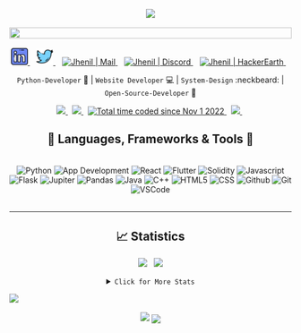 <!-- <img  align="right" src="https://media.giphy.com/media/xUOwGiewfQAm3tcIA8/giphy.gif" width="150"/>
 -->
<p align="center"> 
  <img width="60%" src="https://readme-typing-svg.herokuapp.com?font=Orbitron&size=25&color=BF91F3&background=1A1B27&center=true&vCenter=true&duration=3000&pause=300&lines=<Hello,+There!+👋>;<This+is+Jhenil+Parihar!>;<Nice+to+meet+you!>">
</p>

<img src="https://i.imgur.com/dBaSKWF.gif" height="20" width="100%">

<p align='center'>
  <a href="https://linkedin.com/in/jhenil-parihar-44051a216">
    <img height="30" src="https://raw.githubusercontent.com/8bithemant/8bithemant/master/linkedin.png?raw=true" alt="Jhenil | LinkedIN">
  </a>&nbsp;&nbsp;
  <a href="https://twitter.com/JhenilParihar">
    <img height="30" src="https://raw.githubusercontent.com/8bithemant/8bithemant/master/twitter.png?raw=true" alt="Jhenil | Twitter">
  </a>&nbsp;&nbsp;
  <a href="mailto:jhenilparihar@gmail.com">
    <img height="32" src="https://user-images.githubusercontent.com/29790345/184528214-8f168ffd-5a4c-4d30-8d6b-917568924fbb.png?raw=true" alt="Jhenil | Mail">
  </a>&nbsp;&nbsp;
  <a href="https://discord.gg/kRYeKpSs">
    <img height="33" src="https://user-images.githubusercontent.com/29790345/184599637-8ba21112-adc2-400a-8931-b071b74fb2a7.png?raw=true" alt="Jhenil | Discord" >
  </a>&nbsp;&nbsp;
  <a href="https://www.hackerearth.com/@jhenilparihar">
    <img height="33" src="https://user-images.githubusercontent.com/83356501/178090371-f0db6ab9-2764-4d48-8eeb-719685a33911.png" alt="Jhenil | HackerEarth" >
  </a>&nbsp;&nbsp;
  
  <!-- <a href="https://jhenilparihar.github.io/resume-website/">
    <img src="https://profile-counter.glitch.me/jhenilparihar/count.svg" height=32 />
  </a>  
  <a href="https://bit.ly/arup-resume">
    <img height="33" src="https://user-images.githubusercontent.com/29790345/184600207-42a1a54e-9faa-40c8-b18e-f8230d0c6d7c.png?raw=true">
  </a>&nbsp;&nbsp; -->
</p>

<div align="center">

`Python-Developer` 🐍 | `Website Developer` 💻 | `System-Design` :neckbeard: | `Open-Source-Developer` 🚀

  <p>
    <a href="https://github.com/jhenilparihar/jhenilparihar/actions/workflows/snake-grid-animation.yml">
      <img src="https://github.com/0xStryK3R/0xStryK3R/actions/workflows/snake-grid-animation.yml/badge.svg">
    </a>
    &nbsp;
    <a href="https://visitor-badge.glitch.me/#docs">
      <img src="https://visitor-badge.glitch.me/badge?page_id=jhenilparihar.jhenilparihar&right_color=orange" />
    </a>
    &nbsp;
    <a href="https://wakatime.com/@59ac8832-75f2-43ed-89d9-66c301e1283c">
      <img src="https://wakatime.com/badge/user/59ac8832-75f2-43ed-89d9-66c301e1283c.svg" alt="Total time coded since Nov 1 2022" />
    </a>
    &nbsp; 
    <a href="https://github.com/jhenilparihar/jhenilparihar/commitsR">
      <img src="https://img.shields.io/github/last-commit/jhenilparihar/jhenilparihar/main?label=Last%20updated&style=flat" />
    </a>
    &nbsp;
</div>

<h2 align="center">🔨 Languages, Frameworks & Tools 🔨</h2>
<br>
<div align="center">
    <img alt="Python" height ="36px" src="https://cdn.jsdelivr.net/gh/devicons/devicon/icons/python/python-original.svg" />
    <img alt="App Development" height ="36px" src="https://cdn.jsdelivr.net/gh/devicons/devicon/icons/android/android-original.svg" /> 
    <img alt="React" height ="36px" src="https://cdn.jsdelivr.net/gh/devicons/devicon/icons/react/react-original.svg" /> 
    <img alt="Flutter" height ="36px" src="https://cdn.jsdelivr.net/gh/devicons/devicon/icons/flutter/flutter-original.svg" /> 
    <img alt="Solidity" height ="36px" src="https://cdn.jsdelivr.net/gh/devicons/devicon/icons/solidity/solidity-original.svg" />
    <img alt="Javascript" height ="36px" src="https://cdn.jsdelivr.net/gh/devicons/devicon/icons/javascript/javascript-original.svg" />
    <img alt="Flask" height ="36px" src="https://cdn.jsdelivr.net/gh/devicons/devicon/icons/flask/flask-original.svg" /> 
    <img alt="Jupiter" height ="36px" src="https://cdn.jsdelivr.net/gh/devicons/devicon/icons/jupyter/jupyter-original.svg" />  
    <img alt="Pandas" height ="36px" src="https://cdn.jsdelivr.net/gh/devicons/devicon/icons/pandas/pandas-original.svg" />      
    <img alt="Java" height ="36px" src="https://cdn.jsdelivr.net/gh/devicons/devicon/icons/java/java-original.svg" />
    <img alt="C++" height ="36px" src="https://cdn.jsdelivr.net/gh/devicons/devicon/icons/cplusplus/cplusplus-original.svg" />
    <img alt="HTML5" height ="36px" src="https://cdn.jsdelivr.net/gh/devicons/devicon/icons/html5/html5-original.svg" />
    <img alt="CSS" height ="36px" src="https://cdn.jsdelivr.net/gh/devicons/devicon/icons/css3/css3-original.svg" />
    <img alt="Github" height ="32px" src="https://cdn.jsdelivr.net/gh/devicons/devicon/icons/github/github-original.svg" />
    <img alt="Git" height ="36px" src="https://cdn.jsdelivr.net/gh/devicons/devicon/icons/git/git-original.svg" />
    <img alt="VSCode" height ="36px" src="https://cdn.jsdelivr.net/gh/devicons/devicon/icons/vscode/vscode-original.svg" />
</div>
<br>

<!--
<span>&nbsp &nbsp &nbsp &nbsp &nbsp &nbsp  <a href="https://jhenilparihar.github.io/resume-website/"> <img src="https://dabuttonfactory.com/button.png?t=Check+Out+My+Website&f=Open+Sans-Bold&ts=18&tc=c9d1d9&hp=70&vp=12&c=10&bgt=unicolored&bgc=21262d&bs=1&bc=666" /></a></span>
<a href="https://jhenilparihar.github.io/resume-website/">Check Out My Website</a>
-->

<!--
Hi, i'm Jhenil Parihar, a passionate self-taught Junior Python developer and Web developer from india. my passion for software lies with dreaming up ideas and making them come true with elegant interfaces. I take great care in the experience, architecture, and code quality of the things I build.

<a href="#">
<img align="right" alt="GIF" src="https://cdn.dribbble.com/users/2131993/screenshots/4948736/thoughtworks-gif_dribbble.gif" width="370" height="270" />
</a>

I am also an open-source enthusiast and maintainer. I learned a lot from the open-source community and i love how collaboration and knowledge sharing happened through open-source.

<ul>
<li> 🌱 I’m currently learning Everthing 😜 </li>
<li> 💼 any freelance work? do reach, <a href="mailto:jhenilparihar@gmail.com">email</a></li>
<li> 💬 Ask me about anything, i am happy to help; </li>
<li> ⚡ Fun : Why developer use dark mode? Because light attracts bugs 😆</li>
</ul>
-->

<!--
<h4>Languages and Tools:</h4>

<code><img height="30" src="https://raw.githubusercontent.com/github/explore/80688e429a7d4ef2fca1e82350fe8e3517d3494d/topics/python/python.png"></code>
<code><img height="30" src="https://user-images.githubusercontent.com/83356501/129471430-84dafc4c-081c-4c6b-b71c-10c1eec7b8e0.png"></code>
<code><img height="30" src="https://user-images.githubusercontent.com/83356501/129471467-28ae9844-0ad9-40ca-a4fc-8adbc0799686.png"></code>
<code><img height="30" src="https://raw.githubusercontent.com/github/explore/80688e429a7d4ef2fca1e82350fe8e3517d3494d/topics/javascript/javascript.png"></code>
<code><img height="30" src="https://user-images.githubusercontent.com/83356501/134815830-9cfaa88d-240c-4617-a266-6e50a7792a97.png"></code>
<code><img height="30" src="https://user-images.githubusercontent.com/83356501/129472515-1dff23a2-06ba-40c9-a0fa-3e08d42a8f09.png"></code>
<code><img height="30" src="https://user-images.githubusercontent.com/83356501/129472755-f48047f1-7d3f-40a2-9db8-0472bd8d4ec5.png"></code>
<code><img height="30" src="https://user-images.githubusercontent.com/83356501/129473343-d1e34adb-a530-4e88-9076-e6c8ca9d5fae.png"></code>
<code><img height="30" src="https://user-images.githubusercontent.com/83356501/134815738-ebaca0c6-29f3-481f-910a-0dd7dcaf27a3.png"></code>

-->

<!--
If you like what i do, maybe consider buying me a coffee <br> 🥺👉👈
<br><br>
<a href="https://www.buymeacoffee.com/jhenilparihar" target="_blank"><img src="https://cdn.buymeacoffee.com/buttons/v2/default-red.png" alt="Buy Me A Coffee" width="150" ></a>
<br>
-->

<hr>

<h2 align="center"> 📈 Statistics </h2>
<p align="center">
  <img width="40%" src="https://github-readme-stats.vercel.app/api?username=jhenilparihar&show_icons=true&theme=tokyonight" />
  &nbsp;
  <img width="40%" src="https://github-readme-streak-stats.herokuapp.com/?user=jhenilparihar&theme=tokyonight" />
</p>

<details align="center">
    <summary> <code>Click for More Stats</code> </summary>
    <br>
    <img width="40%" src="https://github-readme-stats.vercel.app/api/top-langs/?username=jhenilparihar&layout=compact&theme=tokyonight" />
    &nbsp;
    <img width="55%" src="https://activity-graph.herokuapp.com/graph?username=jhenilparihar&custom_title=Contributions&theme=react-dark&bg_color=20232a&radius=6" />
</details>

<img src="https://www.animatedimages.org/data/media/562/animated-line-image-0184.gif" width="1920" height=""></img>


<p align="center">
<img src="https://i.imgur.com/x1KbuCq.gif" width="50%">

<img align="center" src="https://github.com/jhenilparihar/jhenilparihar/blob/output/github-contribution-grid-snake.svg">
</p>
